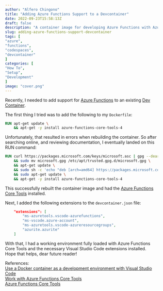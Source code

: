 ```yaml
---
author: "Alfero Chingono"
title: "Adding Azure Functions Support to a Devcontainer"
date: 2022-09-23T15:58:13Z
draft: false
description: "A container image for developing Azure Functions with Azure Functions Core Tools exists. What if one wants to add Azure Functions Core Tools to an existing dev container?"
slug: adding-azure-functions-support-devcontainer
tags: [
"azure",
"functions",
"codespaces",
"devcontainer"
]
categories: [
"How To",
"Setup",
"Development"
]
image: "cover.png"
---
```


Recently, I needed to add support for [Azure Functions](https://azure.microsoft.com/products/functions/) to an existing [Dev Container](https://learn.microsoft.com/training/modules/use-docker-container-dev-env-vs-code/).

The first thing I tried was to add the following to my `Dockerfile`:

```Dockerfile
RUN apt-get update \
    && apt-get -y install azure-functions-core-tools-4
```

Unfortunately, that resulted in errors when rebuilding the container. So after searching online, and reviewing documentation, I eventually landed on this RUN command:

```Dockerfile
RUN curl https://packages.microsoft.com/keys/microsoft.asc | gpg --dearmor > microsoft.gpg \
    && sudo mv microsoft.gpg /etc/apt/trusted.gpg.d/microsoft.gpg \
    && apt-get update \
    && sudo sh -c 'echo "deb [arch=amd64] https://packages.microsoft.com/debian/$(lsb_release -rs | cut -d'.' -f 1)/prod $(lsb_release -cs) main" > /etc/apt/sources.list.d/dotnetdev.list' \
    && sudo apt-get update \
    && apt-get -y install azure-functions-core-tools-4
```

This successfully rebuilt the container image and had the [Azure Functions Core Tools](https://github.com/Azure/azure-functions-core-tools) installed.

Next, I added the following extensions to the `devcontainer.json` file:

```json
	"extensions": [
		"ms-azuretools.vscode-azurefunctions",
		"ms-vscode.azure-account",
		"ms-azuretools.vscode-azureresourcegroups",
		"azurite.azurite"
	]
```

With that, I had a working environment fully loaded with Azure Functions Core Tools and the necessary Visual Studio Code extensions installed. Hope that helps, dear future reader!

References:  
[Use a Docker container as a development environment with Visual Studio Code](https://learn.microsoft.com/en-us/training/modules/use-docker-container-dev-env-vs-code/)  
[Work with Azure Functions Core Tools](https://learn.microsoft.com/azure/azure-functions/functions-run-local?tabs=v4%2Clinux%2Ccsharp%2Cportal%2Cbash)  
[Azure Functions Core Tools](https://learn.microsoft.com/en-us/azure/azure-functions/functions-core-tools-reference?tabs=v2)